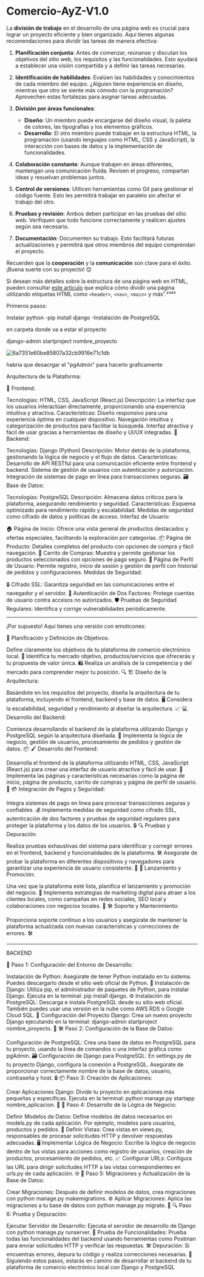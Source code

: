 # Comercio-AyZ-V1.0



La **división de trabajo** en el desarrollo de una página web es crucial para lograr un proyecto eficiente y bien organizado. Aquí tienes algunas recomendaciones para dividir las tareas de manera efectiva:

1. **Planificación conjunta**: Antes de comenzar, reúnanse y discutan los objetivos del sitio web, los requisitos y las funcionalidades. Esto ayudará a establecer una visión compartida y a definir las tareas necesarias.

2. **Identificación de habilidades**: Evalúen las habilidades y conocimientos de cada miembro del equipo. ¿Alguien tiene experiencia en diseño, mientras que otro se siente más cómodo con la programación? Aprovechen estas fortalezas para asignar tareas adecuadas.

3. **División por áreas funcionales**:
   - **Diseño**: Un miembro puede encargarse del diseño visual, la paleta de colores, las tipografías y los elementos gráficos.
   - **Desarrollo**: El otro miembro puede trabajar en la estructura HTML, la programación (usando lenguajes como HTML, CSS y JavaScript), la interacción con bases de datos y la implementación de funcionalidades.

4. **Colaboración constante**: Aunque trabajen en áreas diferentes, mantengan una comunicación fluida. Revisen el progreso, compartan ideas y resuelvan problemas juntos.

5. **Control de versiones**: Utilicen herramientas como Git para gestionar el código fuente. Esto les permitirá trabajar en paralelo sin afectar el trabajo del otro.

6. **Pruebas y revisión**: Ambos deben participar en las pruebas del sitio web. Verifiquen que todo funcione correctamente y realicen ajustes según sea necesario.

7. **Documentación**: Documenten su trabajo. Esto facilitará futuras actualizaciones y permitirá que otros miembros del equipo comprendan el proyecto.

Recuerden que la **cooperación** y la **comunicación** son clave para el éxito. ¡Buena suerte con su proyecto! 😊

Si desean más detalles sobre la estructura de una página web en HTML, pueden consultar [este artículo](https://www.byronvargas.com/web/como-dividir-una-pagina-en-html/) que explica cómo dividir una página utilizando etiquetas HTML como `<header>`, `<nav>`, `<main>` y más¹.²³⁴⁵




Primeros pasos:

Instalar python
-pip install django
-Instalación de PostgreSQL

en carpeta donde va a estar el proyecto

django-admin startproject nombre_proyecto

![6a7351e60be85807a32cb9916e71c1db](https://github.com/matialegre/Comercio-AyZ-V1.0/assets/127926199/61ea12db-a1b5-41b4-be14-99bd5132191b)


habria que desacrgar el "pgAdmin" para hacerlo graficamente




Arquitectura de la Plataforma:

🌟 Frontend:

Tecnologías: HTML, CSS, JavaScript (React.js)
Descripción: La interfaz que los usuarios interactúan directamente, proporcionando una experiencia intuitiva y atractiva.
Características:
Diseño responsivo para una experiencia óptima en cualquier dispositivo.
Navegación intuitiva y categorización de productos para facilitar la búsqueda.
Interfaz atractiva y fácil de usar gracias a herramientas de diseño y UI/UX integradas.
🔧 Backend:

Tecnologías: Django (Python)
Descripción: Motor detrás de la plataforma, gestionando la lógica de negocio y el flujo de datos.
Características:
Desarrollo de API RESTful para una comunicación eficiente entre frontend y backend.
Sistema de gestión de usuarios con autenticación y autorización.
Integración de sistemas de pago en línea para transacciones seguras.
🗃️ Base de Datos:

Tecnologías: PostgreSQL
Descripción: Almacena datos críticos para la plataforma, asegurando rendimiento y seguridad.
Características:
Esquema optimizado para rendimiento rápido y escalabilidad.
Medidas de seguridad como cifrado de datos y políticas de acceso.
Interfaz de Usuario:

🏠 Página de Inicio: Ofrece una vista general de productos destacados y ofertas especiales, facilitando la exploración por categorías.
📦 Página de Producto: Detalles completos del producto con opciones de compra y fácil navegación.
🛒 Carrito de Compras: Muestra y permite gestionar los productos seleccionados con opciones de pago seguro.
👤 Página de Perfil de Usuario: Permite registro, inicio de sesión y gestión de perfil con historial de pedidos y configuraciones.
Medidas de Seguridad:

🔒 Cifrado SSL: Garantiza seguridad en las comunicaciones entre el navegador y el servidor.
🔑 Autenticación de Dos Factores: Protege cuentas de usuario contra accesos no autorizados.
🛡️ Pruebas de Seguridad Regulares: Identifica y corrige vulnerabilidades periódicamente.




---------


¡Por supuesto! Aquí tienes una versión con emoticones:

📝 Planificación y Definición de Objetivos:

Define claramente los objetivos de tu plataforma de comercio electrónico local. 🎯
Identifica tu mercado objetivo, productos/servicios que ofrecerás y tu propuesta de valor única. 🛍️
Realiza un análisis de la competencia y del mercado para comprender mejor tu posición. 🔍
🏗️ Diseño de la Arquitectura:

Basándote en los requisitos del proyecto, diseña la arquitectura de tu plataforma, incluyendo el frontend, backend y base de datos. 🖥️
Considera la escalabilidad, seguridad y rendimiento al diseñar la arquitectura. 📈
💻 Desarrollo del Backend:

Comienza desarrollando el backend de la plataforma utilizando Django y PostgreSQL según la arquitectura diseñada. 🐍
Implementa la lógica de negocio, gestión de usuarios, procesamiento de pedidos y gestión de datos. 📦
🖌️ Desarrollo del Frontend:

Desarrolla el frontend de la plataforma utilizando HTML, CSS, JavaScript (React.js) para crear una interfaz de usuario atractiva y fácil de usar. 🎨
Implementa las páginas y características necesarias como la página de inicio, página de producto, carrito de compras y página de perfil de usuario. 🛒
💳 Integración de Pagos y Seguridad:

Integra sistemas de pago en línea para procesar transacciones seguras y confiables. 💰
Implementa medidas de seguridad como cifrado SSL, autenticación de dos factores y pruebas de seguridad regulares para proteger la plataforma y los datos de los usuarios. 🔒
🔍 Pruebas y Depuración:

Realiza pruebas exhaustivas del sistema para identificar y corregir errores en el frontend, backend y funcionalidades de la plataforma. 🛠️
Asegúrate de probar la plataforma en diferentes dispositivos y navegadores para garantizar una experiencia de usuario consistente. 📱
🚀 Lanzamiento y Promoción:

Una vez que la plataforma esté lista, planifica el lanzamiento y promoción del negocio. 🚀
Implementa estrategias de marketing digital para atraer a los clientes locales, como campañas en redes sociales, SEO local y colaboraciones con negocios locales. 📣
🛠️ Soporte y Mantenimiento:

Proporciona soporte continuo a los usuarios y asegúrate de mantener la plataforma actualizada con nuevas características y correcciones de errores. 🛠️




------------------
BACKEND


🚀 Paso 1: Configuración del Entorno de Desarrollo:

Instalación de Python:
Asegúrate de tener Python instalado en tu sistema. Puedes descargarlo desde el sitio web oficial de Python. 🐍
Instalación de Django:
Utiliza pip, el administrador de paquetes de Python, para instalar Django. Ejecuta en la terminal: pip install django. ⚙️
Instalación de PostgreSQL:
Descarga e instala PostgreSQL desde su sitio web oficial. También puedes usar una versión en la nube como AWS RDS o Google Cloud SQL. 🐘
Configuración del Proyecto Django:
Crea un nuevo proyecto Django ejecutando en la terminal: django-admin startproject nombre_proyecto. 🌟
🛠️ Paso 2: Configuración de la Base de Datos:

Configuración de PostgreSQL:
Crea una base de datos en PostgreSQL para tu proyecto, usando la línea de comandos o una interfaz gráfica como pgAdmin. 🗃️
Configuración de Django para PostgreSQL:
En settings.py de tu proyecto Django, configura la conexión a PostgreSQL. Asegúrate de proporcionar correctamente nombre de la base de datos, usuario, contraseña y host. 🔒
📦 Paso 3: Creación de Aplicaciones:

Crear Aplicaciones Django:
Divide tu proyecto en aplicaciones más pequeñas y específicas. Ejecuta en la terminal: python manage.py startapp nombre_aplicacion. 📱
💼 Paso 4: Desarrollo de la Lógica de Negocio:

Definir Modelos de Datos:
Define modelos de datos necesarios en models.py de cada aplicación. Por ejemplo, modelos para usuarios, productos y pedidos. 📝
Definir Vistas:
Crea vistas en views.py, responsables de procesar solicitudes HTTP y devolver respuestas adecuadas. 🖥️
Implementar Lógica de Negocio:
Escribe la lógica de negocio dentro de tus vistas para acciones como registro de usuarios, creación de productos, procesamiento de pedidos, etc. 📈
Configurar URLs:
Configura las URL para dirigir solicitudes HTTP a las vistas correspondientes en urls.py de cada aplicación. 🌐
🔄 Paso 5: Migraciones y Actualización de la Base de Datos:

Crear Migraciones:
Después de definir modelos de datos, crea migraciones con python manage.py makemigrations. ⚙️
Aplicar Migraciones:
Aplica las migraciones a tu base de datos con python manage.py migrate. 🔄
🔍 Paso 6: Prueba y Depuración:

Ejecutar Servidor de Desarrollo:
Ejecuta el servidor de desarrollo de Django con python manage.py runserver. 🚀
Prueba de Funcionalidades:
Prueba todas las funcionalidades del backend usando herramientas como Postman para enviar solicitudes HTTP y verificar las respuestas. 🛠️
Depuración:
Si encuentras errores, depura tu código y realiza correcciones necesarias. 🐞
Siguiendo estos pasos, estarás en camino de desarrollar el backend de tu plataforma de comercio electrónico local con Django y PostgreSQL
